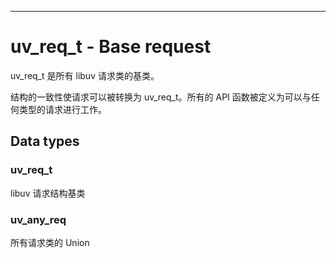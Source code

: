 
---

# uv\_req\_t - Base request

uv\_req\_t 是所有 libuv 请求类的基类。

结构的一致性使请求可以被转换为 uv\_req\_t。所有的 API 函数被定义为可以与任何类型的请求进行工作。

## Data types

### uv\_req\_t

libuv 请求结构基类

### uv\_any\_req

所有请求类的 Union



